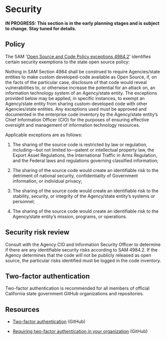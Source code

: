 # Security

**IN PROGRESS: This section is in the early planning stages and is subject to change. Stay tuned for details.**

## Policy

The SAM '[Open Source and Code Policy exceptions 4984.2](https://codecaopensource-playbook.readthedocs.io/en/latest/policy/)' identifies certain security exemptions to the state open source policy:

Nothing in SAM Section 4984 shall be construed to require Agencies/state entities to make custom developed-code available as Open Source, if, on the facts of the particular case, disclosure of that code would reveal vulnerabilities to, or otherwise increase the potential for an attack on, an information technology system of an Agency/state entity. The exceptions provided below may be applied, in specific instances, to exempt an Agency/state entity from sharing custom-developed code with other Agencies/state entities. Any exceptions used must be approved and documented in the enterprise code inventory by the Agency/state entity’s Chief Information Officer (CIO) for the purposes of ensuring effective oversight and management of information technology resources.

Applicable exceptions are as follows:

1. The sharing of the source code is restricted by law or regulation, including—but not limited to—patent or intellectual property law, the Export Asset Regulations, the International Traffic in Arms Regulation, and the Federal laws and regulations governing classified information;

2. The sharing of the source code would create an identifiable risk to the detriment of national security, confidentiality of Government information, or individual privacy;

3. The sharing of the source code would create an identifiable risk to the stability, security, or integrity of the Agency/state entity’s systems or personnel;

4. The sharing of the source code would create an identifiable risk to the Agency/state entity’s mission, programs, or operations.

## Security risk review

Consult with the Agency CIO and Information Security Officer to determine if there are any identifiable security risks according to SAM 4984.2. If the Agency determines that the code will not be publicly released as open source, the particular risks identified must be logged in the code inventory.

## Two-factor authentication

Two-factor authentication is recommended for all members of official California state government GitHub organizations and repositories.

## Resources

* [Two-factor authentication](https://help.github.com/articles/about-two-factor-authentication/) (GitHub)

* [Requiring two-factor authentication in your organization](https://help.github.com/articles/permission-levels-for-a-user-account-repository/) (GitHub)
